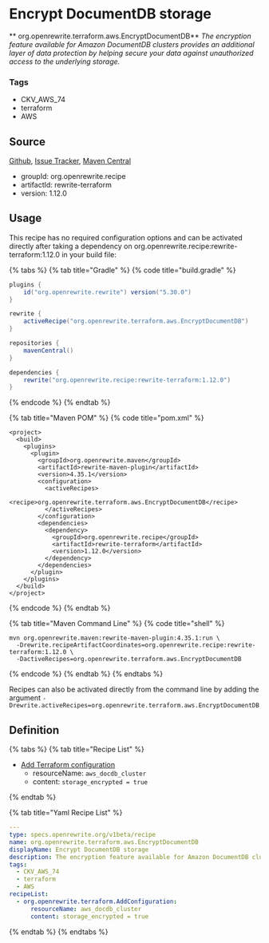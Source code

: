 # Encrypt DocumentDB storage

** org.openrewrite.terraform.aws.EncryptDocumentDB**
_The encryption feature available for Amazon DocumentDB clusters provides an additional layer of data protection by helping secure your data against unauthorized access to the underlying storage._

### Tags

* CKV_AWS_74
* terraform
* AWS

## Source

[Github](https://github.com/openrewrite/rewrite-terraform), [Issue Tracker](https://github.com/openrewrite/rewrite-terraform/issues), [Maven Central](https://search.maven.org/artifact/org.openrewrite.recipe/rewrite-terraform/1.12.0/jar)

* groupId: org.openrewrite.recipe
* artifactId: rewrite-terraform
* version: 1.12.0


## Usage

This recipe has no required configuration options and can be activated directly after taking a dependency on org.openrewrite.recipe:rewrite-terraform:1.12.0 in your build file:

{% tabs %}
{% tab title="Gradle" %}
{% code title="build.gradle" %}
```groovy
plugins {
    id("org.openrewrite.rewrite") version("5.30.0")
}

rewrite {
    activeRecipe("org.openrewrite.terraform.aws.EncryptDocumentDB")
}

repositories {
    mavenCentral()
}

dependencies {
    rewrite("org.openrewrite.recipe:rewrite-terraform:1.12.0")
}
```
{% endcode %}
{% endtab %}

{% tab title="Maven POM" %}
{% code title="pom.xml" %}
```markup
<project>
  <build>
    <plugins>
      <plugin>
        <groupId>org.openrewrite.maven</groupId>
        <artifactId>rewrite-maven-plugin</artifactId>
        <version>4.35.1</version>
        <configuration>
          <activeRecipes>
            <recipe>org.openrewrite.terraform.aws.EncryptDocumentDB</recipe>
          </activeRecipes>
        </configuration>
        <dependencies>
          <dependency>
            <groupId>org.openrewrite.recipe</groupId>
            <artifactId>rewrite-terraform</artifactId>
            <version>1.12.0</version>
          </dependency>
        </dependencies>
      </plugin>
    </plugins>
  </build>
</project>
```
{% endcode %}
{% endtab %}

{% tab title="Maven Command Line" %}
{% code title="shell" %}
```shell
mvn org.openrewrite.maven:rewrite-maven-plugin:4.35.1:run \
  -Drewrite.recipeArtifactCoordinates=org.openrewrite.recipe:rewrite-terraform:1.12.0 \
  -DactiveRecipes=org.openrewrite.terraform.aws.EncryptDocumentDB
```
{% endcode %}
{% endtab %}
{% endtabs %}

Recipes can also be activated directly from the command line by adding the argument `-Drewrite.activeRecipes=org.openrewrite.terraform.aws.EncryptDocumentDB`

## Definition

{% tabs %}
{% tab title="Recipe List" %}
* [Add Terraform configuration](../../terraform/addconfiguration.md)
  * resourceName: `aws_docdb_cluster`
  * content: `storage_encrypted = true`

{% endtab %}

{% tab title="Yaml Recipe List" %}
```yaml
---
type: specs.openrewrite.org/v1beta/recipe
name: org.openrewrite.terraform.aws.EncryptDocumentDB
displayName: Encrypt DocumentDB storage
description: The encryption feature available for Amazon DocumentDB clusters provides an additional layer of data protection by helping secure your data against unauthorized access to the underlying storage.
tags:
  - CKV_AWS_74
  - terraform
  - AWS
recipeList:
  - org.openrewrite.terraform.AddConfiguration:
      resourceName: aws_docdb_cluster
      content: storage_encrypted = true

```
{% endtab %}
{% endtabs %}
